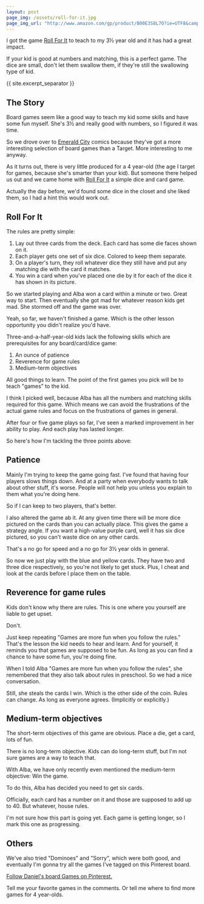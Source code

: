 ```yaml
---
layout: post
page_img: /assets/roll-for-it.jpg
page_img_url: "http://www.amazon.com/gp/product/B00E3S8L7O?ie=UTF8&camp=1789&creativeASIN=B00E3S8L7O&linkCode=xm2&tag=dankuck-20"
---
```


I got the game <a href="http://www.amazon.com/gp/product/B00E3S8L7O?ie=UTF8&camp=1789&creativeASIN=B00E3S8L7O&linkCode=xm2&tag=dankuck-20">Roll For It</a> to teach to my 3&#189; year old and it has had a great impact.

If your kid is good at numbers and matching, this is a perfect game. The dice are small, don't let them swallow them, if they're still the swallowing type of kid.

{{ site.excerpt_separator }}

## The Story

Board games seem like a good way to teach my kid some skills and have some fun myself. She's 3&#189; and really good with numbers, so I figured it was time.

So we drove over to <a href="http://emeraldcitycomics.com" target="_blank">Emerald City</a> comics because they've got a more interesting selection of board games than a Target. More interesting to me anyway.

As it turns out, there is very little produced for a 4 year-old (the age I target for games, because she's smarter than your kid). But someone there helped us out and we came home with <a href="http://www.amazon.com/gp/product/B00E3S8L7O?ie=UTF8&camp=1789&creativeASIN=B00E3S8L7O&linkCode=xm2&tag=dankuck-20">Roll For It</a> a simple dice and card game.

Actually the day before, we'd found some dice in the closet and she liked them, so I had a hint this would work out.

## Roll For It

The rules are pretty simple:

1. Lay out three cards from the deck. Each card has some die faces shown on it.
2. Each player gets one set of six dice. Colored to keep them separate.
3. On a player's turn, they roll whatever dice they still have and put any matching die with the card it matches.
4. You win a card when you've placed one die by it for each of the dice it has shown in its picture.

So we started playing and Alba won a card within a minute or two. Great way to start. Then eventually she got mad for whatever reason kids get mad. She stormed off and the game was over.

Yeah, so far, we haven't finished a game. Which is the other lesson opportunity you didn't realize you'd have.

Three-and-a-half-year-old kids lack the following skills which are prerequisites for any board/card/dice game:

1. An ounce of patience
2. Reverence for game rules
3. Medium-term objectives

All good things to learn. The point of the first games you pick will be to teach "games" to the kid.

I think I picked well, because Alba has all the numbers and matching skills required for this game. Which means we can avoid the frustrations of the actual game rules and focus on the frustrations of games in general.

After four or five game plays so far, I've seen a marked improvement in her ability to play. And each play has lasted longer.

So here's how I'm tackling the three points above:

## Patience

Mainly I'm trying to keep the game going fast. I've found that having four players slows things down. And at a party when everybody wants to talk about other stuff, it's worse. People will not help you unless you explain to them what you're doing here.

So if I can keep to two players, that's better.

I also altered the game ab it. At any given time there will be more dice pictured on the cards than you can actually place. This gives the game a strategy angle. If you want a high-value purple card, well it has six dice pictured, so you can't waste dice on any other cards.

That's a no go for speed and a no go for 3&#189; year olds in general.

So now we just play with the blue and yellow cards. They have two and three dice respectively, so you're not likely to get stuck. Plus, I cheat and look at the cards before I place them on the table.

## Reverence for game rules

Kids don't know why there are rules. This is one where you yourself are liable to get upset.

Don't.

Just keep repeating "Games are more fun when you follow the rules." That's the lesson the kid needs to hear and learn. And for yourself, it reminds you that games are supposed to be fun. As long as you can find a chance to have some fun, you're doing fine.

When I told Alba "Games are more fun when you follow the rules", she remembered that they also talk about rules in preschool. So we had a nice conversation.

Still, she steals the cards I win. Which is the other side of the coin. Rules can change. As long as everyone agrees. (Implicitly or explicitly.)

## Medium-term objectives

The short-term objectives of this game are obvious. Place a die, get a card, lots of fun.

There is no long-term objective. Kids can do long-term stuff, but I'm not sure games are a way to teach that.

With Alba, we have only recently even mentioned the medium-term objective: Win the game.

To do this, Alba has decided you need to get six cards.

Officially, each card has a number on it and those are supposed to add up to 40. But whatever, house rules.

I'm not sure how this part is going yet. Each game is getting longer, so I mark this one as progressing.

## Others

We've also tried "Dominoes" and "Sorry", which were both good, and eventually I'm gonna try all the games I've tagged on this Pinterest board.

<a data-pin-do="embedBoard" href="http://www.pinterest.com/danielkuckalvar/games/" data-pin-scale-width="80" data-pin-scale-height="200" data-pin-board-width="400">Follow Daniel's board Games on Pinterest.</a><!-- Please call pinit.js only once per page --><script type="text/javascript" async src="//assets.pinterest.com/js/pinit.js"></script>

Tell me your favorite games in the comments. Or tell me where to find more games for 4 year-olds.
